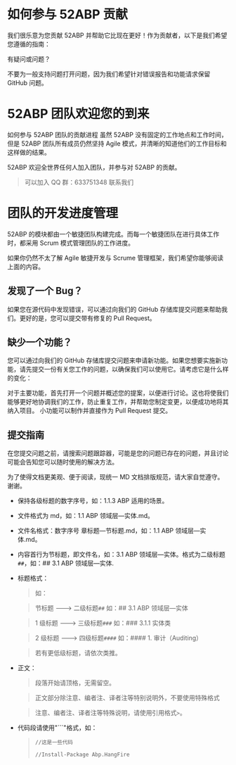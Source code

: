 # 如何参与 52ABP 贡献

我们很乐意为您贡献 52ABP 并帮助它比现在更好！作为贡献者，以下是我们希望您遵循的指南：

有疑问或问题？

不要为一般支持问题打开问题，因为我们希望针对错误报告和功能请求保留 GitHub 问题。

# 52ABP 团队欢迎您的到来

如何参与 52ABP 团队的贡献进程
虽然 52ABP 没有固定的工作地点和工作时间，但是 52ABP 团队所有成员仍然坚持 Agile 模式，并清晰的知道他们的工作目标和这样做的结果。

52ABP 欢迎全世界任何人加入团队，并参与对 52ABP 的贡献。

> 可以加入 QQ 群：633751348 联系我们

# 团队的开发进度管理

52ABP 的模块都由一个敏捷团队构建完成。而每一个敏捷团队在进行具体工作时，都采用 Scrum 模式管理团队的工作进度。

如果你仍然不太了解 Agile 敏捷开发与 Scrume 管理框架，我们希望你能够阅读上面的内容。

## 发现了一个 Bug？

如果您在源代码中发现错误，可以通过向我们的 GitHub 存储库提交问题来帮助我们。更好的是，您可以提交带有修复的 Pull Request。

## 缺少一个功能？

您可以通过向我们的 GitHub 存储库提交问题来申请新功能。如果您想要实施新功能，请先提交一份有关您工作的问题，以确保我们可以使用它。请考虑它是什么样的变化：

对于主要功能，首先打开一个问题并概述您的提案，以便进行讨论。这也将使我们能够更好地协调我们的工作，防止重复工作，并帮助您制定变更，以便成功地将其纳入项目。
小功能可以制作并直接作为 Pull Request 提交。

## 提交指南

在您提交问题之前，请搜索问题跟踪器，可能是您的问题已存在的问题，并且讨论可能会告知您可以随时使用的解决方法。



为了使得文档更美观、便于阅读，现统一 MD 文档排版规范，请大家自觉遵守。谢谢。

- 保持各级标题的数字序号，如：1.1.3 ABP 适用的场景。
- 文件格式为 md，如：1.1 ABP 领域层—实体.md。
- 文件名格式：数字序号 章标题—节标题.md，如：1.1 ABP 领域层—实体.md。
- 内容首行为节标题，即文件名，如：3.1 ABP 领域层—实体。格式为二级标题`##`，如：## 3.1 ABP 领域层—实体.
- 标题格式：

  > 如：

  > 节标题 ---> 二级标题`##` 如：## 3.1 ABP 领域层—实体

  > 1 级标题 ---> 三级标题`###` 如：### 3.1.1 实体类

  > 2 级标题 ---> 四级标题`####` 如：#### 1. 审计（Auditing）

  > 若有更低级标题，请依次类推。

- 正文：

  > 段落开始请顶格，无需留空。

  > 正文部分除注意、编者注、译者注等特别说明外，不要使用特殊格式

  > 注意、编者注、译者注等特殊说明，请使用引用格式`>`。

- 代码段请使用"```"格式，如：
  > ```javasript
  > //这是一些代码
  > ```
  >
  > ```bash
  > //Install-Package Abp.HangFire
  > ```
